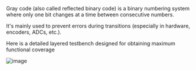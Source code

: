 
Gray code (also called reflected binary code) is a binary numbering system where only one bit changes at a time between consecutive numbers.

It's mainly used to prevent errors during transitions (especially in hardware, encoders, ADCs, etc.).

Here is a detailed layered testbench designed for obtaining maximum functional coverage

![image](https://github.com/user-attachments/assets/d5757e0f-1d96-41a2-9c7d-eb6b4000d01d)
